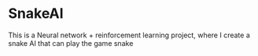 # SnakeAI
 This is a Neural network + reinforcement learning project, where I create a snake AI that can play the game snake
